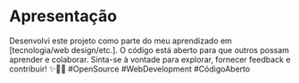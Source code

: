 # Apresentação
 Desenvolvi este projeto como parte do meu aprendizado em [tecnologia/web design/etc.]. O código está aberto para que outros possam aprender e colaborar. Sinta-se à vontade para explorar, fornecer feedback e contribuir! ✨👩‍💻 #OpenSource #WebDevelopment #CódigoAberto
